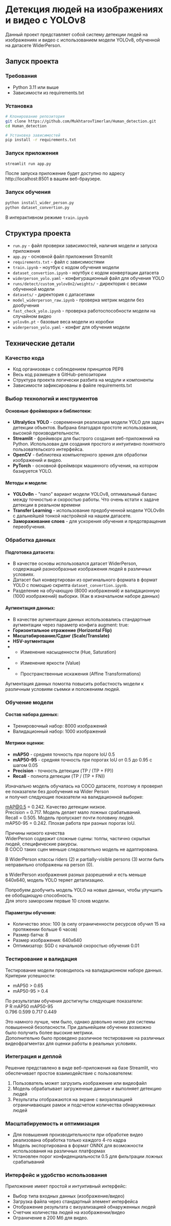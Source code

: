 # Детекция людей на изображениях и видео с YOLOv8

Данный проект представляет собой систему детекции людей на изображениях и видео с использованием модели YOLOv8, обученной на датасете WiderPerson.

## Запуск проекта

### Требования
- Python 3.11 или выше
- Зависимости из requirements.txt

### Установка

```bash
# Клонирование репозитория
git clone https://github.com/MukhtarovTimerlan/Human_detection.git
cd Human_detection

# Установка зависимостей
pip install -r requirements.txt
```

### Запуск приложения

```bash
streamlit run app.py
```
После запуска приложение будет доступно по адресу http://localhost:8501 в вашем веб-браузере.


### Запуск обучения
```bash
python install_wider_person.py
python dataset_convertion.py
```
В интерактивном режиме `train.ipynb`


## Структура проекта

- `run.py` - файл проверки зависимостей, наличия модели и запуска приложения  
- `app.py` - основной файл приложения Streamlit  
- `requirements.txt` - файл с зависимостями  
- `train.ipynb` - ноутбук с кодом обучения модели  
- `dataset_convertion.ipynb` - ноутбук с кодом конвертации датасета  
- `widerperson_yolo.yaml` - конфигурационный файл для обучения YOLO
- `runs/detect/custom_yolov8n2/weights/` - директория с весами обученной модели
- `datasets/` - директория с датасетами   
- `model_widerperson_raw.ipynb` - проверка метрик модели без дообучения  
- `fast_check_yolo.ipynb` - проверка работоспособности модели на случайном видео  
- `yolov8n.pt` - базовые веса модели из коробки  
- `widerperson_yolo.yaml` - конфиг для обучения модели

## Технические детали

### Качество кода
- Код организован с соблюдением принципов PEP8
- Весь код размещен в GitHub-репозитории
- Структура проекта логически разбита на модули и компоненты
- Зависимости зафиксированы в файле requirements.txt

### Выбор технологий и инструментов

#### Основные фреймворки и библиотеки:
- **Ultralytics YOLO** - современная реализация модели YOLO для задач детекции объектов. Выбрана благодаря простоте использования, высокой производительности.   
- **Streamlit** - фреймворк для быстрого создания веб-приложений на Python. Использован для создания простого и интуитивно понятного пользовательского интерфейса.
- **OpenCV** - библиотека компьютерного зрения для обработки изображений и видео.
- **PyTorch** - основной фреймворк машинного обучения, на котором базируется YOLO.

#### Методы и модели:
- **YOLOv8n** - "nano" вариант модели YOLOv8, оптимальный баланс между точностью и скоростью работы. Что очень кстати к задаче детекции в реальном времени  
- **Transfer Learning** - использование предобученной модели YOLOv8n с дальнейшей тонкой настройкой на нашем датасете.
- **Замораживание слоев** - для ускорения обучения и предотвращения переобучения.

### Обработка данных

#### Подготовка датасета:
- В качестве основы использовался датасет WiderPerson, содержащий разнообразные изображения людей в различных условиях.
- Датасет был конвертирован из оригинального формата в формат YOLO с помощью скрипта `dataset_convertion.ipynb`.
- Разделение на обучающую (8000 изображений) и валидационную (1000 изображений) выборки. (Как в изначальном наборе данных)

#### Аугментация данных:
- В качестве аугментации данных использовались стандартные аугментации через параметр конфига augment: true:  
- **Горизонтальное отражение (Horizontal Flip)**  
- **Масштабирование/Сдвиг (Scale/Translate)**    
- **HSV-аугментации**  
- - Изменение насыщенности (Hue, Saturation)  
- - Изменение яркости (Value)  
- - Пространственные искажения (Affine Transformations)  
  
Аугментация данных помогла повысить робастность модели к различным условиям съемки и положениям людей.
  
### Обучение модели

#### Состав набора данных:
- Тренировочный набор: 8000 изображений
- Валидационный набор: 1000 изображений

#### Метрики оценки:
- **mAP50** - средняя точность при пороге IoU 0.5
- **mAP50-95** - средняя точность при порогах IoU от 0.5 до 0.95 с шагом 0.05
- **Precision** - точность детекции (TP / (TP + FP))
- **Recall** - полнота детекции (TP / (TP + FN))
 

Изначально модель обучалась на COCO датасете, поэтому я проверил ее показатели без дообучения на Wider Person  
и получил следующие показатели на валидационной выборке:  

mAP@0.5 = 0.242. Качество детекции низкое.  
Precision =	0.717. Модель делает мало ложных срабатываний.  
Recall = 0.505. Модель пропускает почти половину людей.    
mAP50-95 = 0.242. Плохая работа при разных порогах IoU.    
  
Причины низкого качества    
WiderPerson содержит сложные сцены: толпы, частично скрытых людей, специфические ракурсы.  
В COCO таких сцен меньше следовательно модель не адаптирована.    
  
В WiderPerson классы riders (2) и partially-visible persons (3) могли быть неправильно отображены на person (0).  
  
в WiderPerson изображения разных разрешений и есть меньше 640x640, модель YOLO теряет детализацию.  
  
Попробуем дообучить модель YOLO на новых данных, чтобы улучшить ее обобщающую способность.    
Для этого заморозим первые 10 слоев модели.

#### Параметры обучения:
- Количество эпох: 100 (в силу ограниченности ресурсов обучил 15 на протяжении больше 6 часов)  
- Размер батча: 8
- Размер изображения: 640x640
- Оптимизатор: SGD с начальной скоростью обучения 0.01

### Тестирование и валидация

Тестирование модели проводилось на валидационном наборе данных. Критерии успешности:
- mAP50 > 0.65
- mAP50-95 > 0.4

По результатам обучения достигнуты следующие показатели:  
P          R          mAP50     mAP50-95  
0.796      0.599      0.717      0.449  

Это намного лучше, чем было, однако довольно низко для системы повышенной безопасности. При дальнейшем обучении возможно  
было получить более высокие метрики.  
Дополнительно было проведено различное тестирование на различных видеофрагментах для оценки работы в реальных условиях.  
  
### Интеграция и деплой  
  
Решение представлено в виде веб-приложения на базе Streamlit, что обеспечивает простое взаимодействие с пользователем:
1. Пользователь может загрузить изображение или видеофайл  
2. Модель обрабатывает загруженные данные и выполняет детекцию людей  
3. Результаты отображаются на экране с визуализацией ограничивающих рамок и подсчетом количества обнаруженных людей  
  
### Масштабируемость и оптимизация

- Для повышения производительности при обработке видео реализована обработка только каждого 4-го кадра  
- Модель экспортирована в формат ONNX для возможности использования на различных платформах  
- Установлен порог конфиденциальности 0.5 для фильтрации ложных срабатываний  
  
### Интерфейс и удобство использования  
  
Приложение имеет простой и интуитивный интерфейс:  
- Выбор типа входных данных (изображение/видео)  
- Загрузка файла через стандартный элемент интерфейса  
- Отображение результата с визуализацией обнаруженных людей  
- Счетчик количества людей на изображении/видео  
- Ограничение в 200 Мб для видео.
